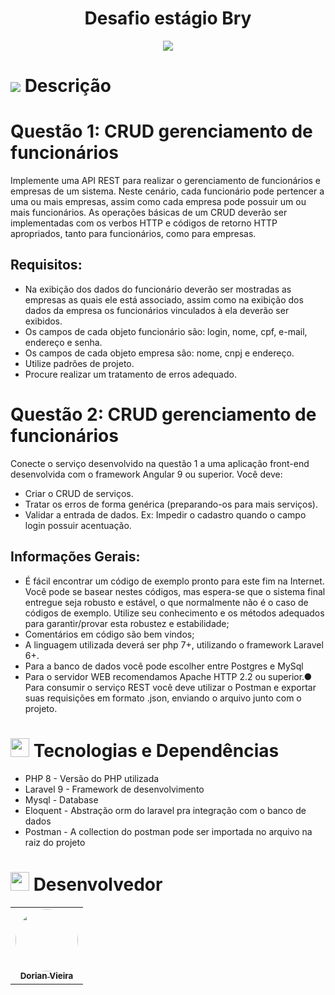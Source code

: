
<h1 align="center">
  Desafio estágio Bry
</h1>

<p align="center">
<img src="http://img.shields.io/static/v1?label=STATUS&message=DESENVOLVIMENTO&color=GREEN&style=for-the-badge"/>
</p>

<h1 id="objetivo">
	<img src="https://img.icons8.com/external-tal-revivo-color-tal-revivo/24/000000/external-readme-is-a-easy-to-build-a-developer-hub-that-adapts-to-the-user-logo-color-tal-revivo.png"/>
  Descrição
</h1>

# Questão 1: CRUD gerenciamento de funcionários
Implemente uma API REST para realizar o gerenciamento de funcionários e empresas de um sistema.
Neste cenário, cada funcionário pode pertencer a uma ou mais empresas, assim como cada empresa
pode possuir um ou mais funcionários. As operações básicas de um CRUD deverão ser
implementadas com os verbos HTTP e códigos de retorno HTTP apropriados, tanto para funcionários,
como para empresas.

## Requisitos:

- Na exibição dos dados do funcionário deverão ser mostradas as empresas as quais ele está
associado, assim como na exibição dos dados da empresa os funcionários vinculados à ela
deverão ser exibidos.
- Os campos de cada objeto funcionário são: login, nome, cpf, e-mail, endereço e senha.
- Os campos de cada objeto empresa são: nome, cnpj e endereço.
- Utilize padrões de projeto.
- Procure realizar um tratamento de erros adequado.

# Questão 2: CRUD gerenciamento de funcionários

Conecte o serviço desenvolvido na questão 1 a uma aplicação front-end desenvolvida com o
framework Angular 9 ou superior. Você deve:
- Criar o CRUD de serviços.
- Tratar os erros de forma genérica (preparando-os para mais serviços).
- Validar a entrada de dados. Ex: Impedir o cadastro quando o campo login possuir acentuação.

## Informações Gerais:
- É fácil encontrar um código de exemplo pronto para este fim na Internet. Você pode se basear
nestes códigos, mas espera-se que o sistema final entregue seja robusto e estável, o que
normalmente não é o caso de códigos de exemplo. Utilize seu conhecimento e os métodos
adequados para garantir/provar esta robustez e estabilidade;
- Comentários em código são bem vindos;
- A linguagem utilizada deverá ser php 7+, utilizando o framework Laravel 6+.
- Para a banco de dados você pode escolher entre Postgres e MySql
- Para o servidor WEB recomendamos Apache HTTP 2.2 ou superior.● Para consumir o serviço REST você deve utilizar o Postman e exportar suas requisições em
formato .json, enviando o arquivo junto com o projeto.


<h1 id="tecnologias-dependencias">
<img height="30" src="https://img.icons8.com/fluency/50/000000/administrative-tools.png"/>
	Tecnologias e Dependências
</h1>

<a name = "tech_stack"></a>

- PHP 8 - Versão do PHP utilizada
- Laravel 9 - Framework de desenvolvimento
- Mysql - Database
- Eloquent - Abstração orm do laravel pra integração com o banco de dados
- Postman - A collection do postman pode ser importada no arquivo na raiz do projeto



<h1 id="desenvolvedor">
<img height="30" src="https://img.icons8.com/color/48/000000/devpost.png"/>
  Desenvolvedor
</h1>

<table align="center">
  <tr>
    <td align="center"><a href="https://github.com/oneyottabyte"><img style="border-radius: 50%;" src="https://avatars.githubusercontent.com/oneyottabyte" width="100px;" alt=""/><br /><sub><b>Dorian Vieira</b></sub></a><br /><a href="https://github.com/oneyottabyte" title="Dorian Vieira"></a></td>
  </tr>
</table>